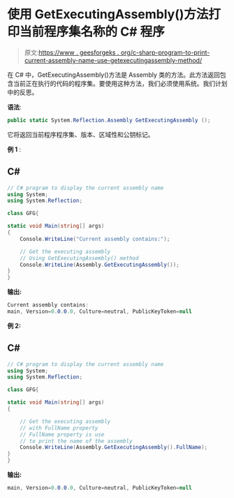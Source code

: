 # 使用 GetExecutingAssembly()方法打印当前程序集名称的 C# 程序

> 原文:[https://www . geesforgeks . org/c-sharp-program-to-print-current-assembly-name-use-getexecutingassembly-method/](https://www.geeksforgeeks.org/c-sharp-program-to-print-the-current-assembly-name-using-getexecutingassembly-method/)

在 C# 中，GetExecutingAssembly()方法是 Assembly 类的方法。此方法返回包含当前正在执行的代码的程序集。要使用这种方法，我们必须使用系统。我们计划中的反思。

**语法**:

```cs
public static System.Reflection.Assembly GetExecutingAssembly ();
```

它将返回当前程序程序集、版本、区域性和公钥标记。

**例 1** :

## C#

```cs
// C# program to display the current assembly name 
using System;
using System.Reflection;

class GFG{

static void Main(string[] args)
{
    Console.WriteLine("Current assembly contains:");

    // Get the executing assembly
    // Using GetExecutingAssembly() method
    Console.WriteLine(Assembly.GetExecutingAssembly());
}
}
```

**输出:**

```cs
Current assembly contains:
main, Version=0.0.0.0, Culture=neutral, PublicKeyToken=null
```

**例 2:**

## C#

```cs
// C# program to display the current assembly name 
using System;
using System.Reflection;

class GFG{

static void Main(string[] args)
{

    // Get the executing assembly 
    // with FullName property
    // FullName property is use 
    // to print the name of the assembly
    Console.WriteLine(Assembly.GetExecutingAssembly().FullName);
}
}
```

**输出:**

```cs
main, Version=0.0.0.0, Culture=neutral, PublicKeyToken=null
```